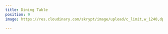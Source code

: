 ```yaml
---
title: Dining Table
position: 9
image: https://res.cloudinary.com/skrypt/image/upload/c_limit,w_1240,dpr_auto,f_auto/v1591746318/chrinas/IMG_6590_orrqz7.jpg

---
```

